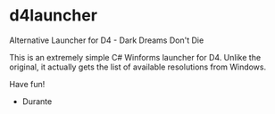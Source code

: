 # d4launcher
Alternative Launcher for D4 - Dark Dreams Don't Die

This is an extremely simple C# Winforms launcher for D4.
Unlike the original, it actually gets the list of available resolutions from Windows.

Have fun!
- Durante
